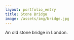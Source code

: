 ```yaml
---
layout: portfolio_entry
title: Stone Bridge
image: /assets/img/bridge.jpg
---
```

An old stone bridge in London.